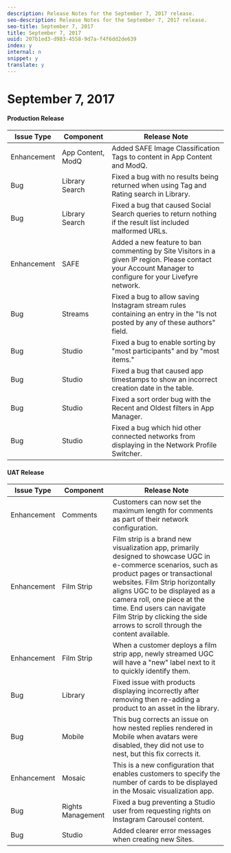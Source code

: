 ```yaml
---
description: Release Notes for the September 7, 2017 release.
seo-description: Release Notes for the September 7, 2017 release.
seo-title: September 7, 2017
title: September 7, 2017
uuid: 207b1ed3-d983-4558-9d7a-f4f6dd2de639
index: y
internal: n
snippet: y
translate: y
---
```


# September 7, 2017


#### Production Release
| **Issue Type** |**Component** |**Release Note** |
|---|---|---|
|  Enhancement | App Content, ModQ | Added SAFE Image Classification Tags to content in App Content and ModQ. |
|  Bug | Library Search | Fixed a bug with no results being returned when using Tag and Rating search in Library. |
|  Bug | Library Search | Fixed a bug that caused Social Search queries to return nothing if the result list included malformed URLs. |
|  Enhancement | SAFE | Added a new feature to ban commenting by Site Visitors in a given IP region. Please contact your Account Manager to configure for your Livefyre network. |
|  Bug | Streams | Fixed a bug to allow saving Instagram stream rules containing an entry in the "Is not posted by any of these authors" field. |
|  Bug | Studio | Fixed a bug to enable sorting by "most participants" and by "most items." |
|  Bug | Studio | Fixed a bug that caused app timestamps to show an incorrect creation date in the table. |
|  Bug | Studio | Fixed a sort order bug with the Recent and Oldest filters in App Manager. |
|  Bug | Studio | Fixed a bug which hid other connected networks from displaying in the Network Profile Switcher. |


#### UAT Release
| **Issue Type** |**Component** |**Release Note** |
|---|---|---|
|  Enhancement | Comments | Customers can now set the maximum length for comments as part of their network configuration.  |
|  Enhancement | Film Strip | Film strip is a brand new visualization app, primarily designed to showcase UGC in e-commerce scenarios, such as product pages or transactional websites. Film Strip horizontally aligns UGC to be displayed as a camera roll, one piece at the time. End users can navigate Film Strip by clicking the side arrows to scroll through the content available.  |
|  Enhancement | Film Strip | When a customer deploys a film strip app, newly streamed UGC will have a "new" label next to it to quickly identify them. |
|  Bug | Library | Fixed issue with products displaying incorrectly after removing then re-adding a product to an asset in the library. |
|  Bug | Mobile | This bug corrects an issue on how nested replies rendered in Mobile when avatars were disabled, they did not use to nest, but this fix corrects it.  |
|  Enhancement | Mosaic | This is a new configuration that enables customers to specify the number of cards to be displayed in the Mosaic visualization app.  |
|  Bug | Rights Management | Fixed a bug preventing a Studio user from requesting rights on Instagram Carousel content. |
|  Bug | Studio | Added clearer error messages when creating new Sites. |

